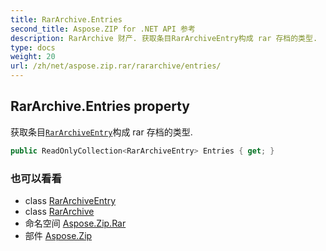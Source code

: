 ```yaml
---
title: RarArchive.Entries
second_title: Aspose.ZIP for .NET API 参考
description: RarArchive 财产. 获取条目RarArchiveEntry构成 rar 存档的类型.
type: docs
weight: 20
url: /zh/net/aspose.zip.rar/rararchive/entries/
---
```

## RarArchive.Entries property

获取条目[`RarArchiveEntry`](../../rararchiveentry/)构成 rar 存档的类型.

```csharp
public ReadOnlyCollection<RarArchiveEntry> Entries { get; }
```

### 也可以看看

* class [RarArchiveEntry](../../rararchiveentry/)
* class [RarArchive](../)
* 命名空间 [Aspose.Zip.Rar](../../rararchive/)
* 部件 [Aspose.Zip](../../../)


